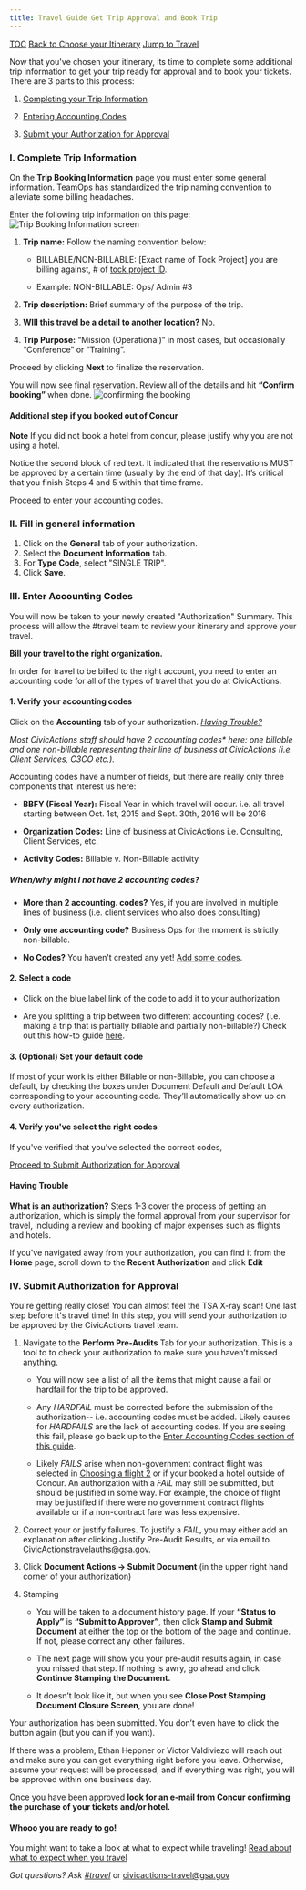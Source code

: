 ```yaml
---
title: Travel Guide Get Trip Approval and Book Trip
---
```


[TOC](/travel-guide-table-of-contents)
[Back to Choose your Itinerary](/travel-guide-2-choose-your-itinerary)
[Jump to Travel](/travel-guide-4-travel)

Now that you've chosen your itinerary, its time to complete some additional trip information to get your trip ready for approval and to book your tickets. There are 3 parts to this process:

1. [Completing your Trip Information](#i-complete-trip-information)

2. [Entering Accounting Codes](#iii-enter-accounting-codes)

3. [Submit your Authorization for Approval](#iv-submit-authorization-for-approval)

### I. Complete Trip Information
On the **Trip Booking Information** page you must enter some general information. TeamOps has standardized the trip naming convention to alleviate some billing headaches.

Enter the following trip information on this page:
<img src="/images/travel/12-trip-name.png" class="travel-guide-hide" alt="Trip Booking Information screen">

1. **Trip name:** Follow the naming convention below:

    * BILLABLE/NON-BILLABLE: [Exact name of Tock Project] you are billing against, # of [tock project ID](http://tock.civicactions.com/projects).

    * Example: NON-BILLABLE: Ops/ Admin #3

2. **Trip description:** Brief summary of the purpose of the trip.

3. **WIll this travel be a detail to another location?** No.

4. **Trip Purpose:** “Mission (Operational)” in most cases, but occasionally “Conference” or “Training”.

Proceed by clicking **Next** to finalize the reservation.

You will now see final reservation. Review all of the details and hit **“Confirm booking”** when done.
<img src="/images/travel/13-confirm-booking.png" class="travel-guide-hide" alt="confirming the booking">

#### Additional step if you booked out of Concur
**Note** If you did not book a hotel from concur, please justify why you are not using a hotel.

Notice the second block of red text. It indicated that the reservations MUST be approved by a certain time (usually by the end of that day). It’s critical that you finish Steps 4 and 5 within that time frame.

Proceed to enter your accounting codes.

### II. Fill in general information

1. Click on the **General** tab of your authorization.
1. Select the **Document Information** tab.
1. For **Type Code**, select "SINGLE TRIP".
1. Click **Save**.

### III. Enter Accounting Codes
You will now be taken to your newly created "Authorization" Summary. This process will allow the #travel team to review your itinerary and approve your travel.

**Bill your travel to the right organization.**

In order for travel to be billed to the right account, you need to enter an accounting code for all of the types of travel that you do at CivicActions.

#### 1. Verify your accounting codes
Click on the **Accounting** tab of your authorization. [_Having Trouble?_](#having-trouble)

_Most CivicActions staff should have 2 accounting codes* here: one billable and one non-billable representing their line of business at CivicActions (i.e. Client Services, C3CO etc.)._

Accounting codes have a number of fields, but there are really only three components that interest us here:

* **BBFY (Fiscal Year):** Fiscal Year in which travel will occur.
i.e. all travel starting between Oct. 1st, 2015 and Sept. 30th, 2016 will be 2016

* **Organization Codes:** Line of business at CivicActions
i.e. Consulting, Client Services, etc.

* **Activity Codes:** Billable v. Non-Billable activity

##### When/why might I not have 2 accounting codes?

* **More than 2 accounting. codes?** Yes, if you are involved in multiple lines of business (i.e. client services who also does consulting)

* **Only one accounting code?** Business Ops for the moment is strictly non-billable.

* **No Codes?** You haven’t created any yet! [Add some codes](/travel-guide-accounting-codes/#create-accounting-codes).

#### 2. Select a code
* Click on the blue label link of the code to add it to your authorization

* Are you splitting a trip between two different accounting codes? (i.e. making a trip that is partially billable and partially non-billable?) Check out this how-to guide [here](/travel-guide-accounting-codes/#multiple-accounting-codes).

#### 3. (Optional) Set your default code
If most of your work is either Billable or non-Billable, you can choose a default, by checking the boxes under Document Default and Default LOA corresponding to your accounting code. They’ll automatically show up on every authorization.

#### 4. Verify you've select the right codes
If you've verified that you've selected the correct codes,

[Proceed to Submit Authorization for Approval](#iv-submit-authorization-for-approval)

#### Having Trouble
**What is an authorization?** Steps 1-3 cover the process of getting an authorization, which is simply the formal approval from your supervisor for travel, including a review and booking of major expenses such as flights and hotels.

If you've navigated away from your authorization, you can find it from the **Home** page, scroll down to the **Recent Authorization** and click **Edit**

### IV. Submit Authorization for Approval
You're getting really close! You can almost feel the TSA X-ray scan! One last step before it's travel time! In this step, you will send your authorization to be approved by the CivicActions travel team.


1. Navigate to the **Perform Pre-Audits** Tab for your authorization. This is a tool to to check your authorization to make sure you haven’t missed anything.

    * You will now see a list of all the items that might cause a fail or hardfail for the trip to be approved.

    * Any _HARDFAIL_ must be corrected before the submission of the authorization-- i.e. accounting codes must be added. Likely causes for _HARDFAILS_ are the lack of accounting codes. If you are seeing this fail, please go back up to the [Enter Accounting Codes section of this guide](#iii-enter-accounting-codes).

    *  Likely _FAILS_ arise when non-government contract flight was selected in [Choosing a flight 2](/travel-guide-2-choose-your-itinerary/#choose-a-flight) or if your booked a hotel outside of Concur. An authorization with a _FAIL_ may still be submitted, but should be justified in some way. For example, the choice of flight may be justified if there were no government contract flights available or if a non-contract fare was less expensive.

3. Correct your or justify failures. To justify a _FAIL_, you may either add an explanation after clicking Justify Pre-Audit Results, or via email to CivicActionstravelauths@gsa.gov.

4. Click **Document Actions -> Submit Document** (in the upper right hand corner of your authorization)

5. Stamping
   * You will be taken to a document history page. If your **“Status to Apply”** is **“Submit to Approver”**, then click **Stamp and Submit Document** at either the top or the bottom of the page and continue. If not, please correct any other failures.

   * The next page will show you your pre-audit results again, in case you missed that step. If nothing is awry, go ahead and click **Continue Stamping the Document.**

   * It doesn’t look like it, but when you see **Close Post Stamping Document Closure Screen**, you are done!

Your authorization has been submitted. You don’t even have to click the button again (but you can if you want).

If there was a problem, Ethan Heppner or Victor Valdiviezo will reach out and make sure you can get everything right before you leave. Otherwise, assume your request will be processed, and if everything was right, you will be approved within one business day.

Once you have been approved **look for an e-mail from Concur confirming the purchase of your tickets and/or hotel.**

#### Whooo you are ready to go!

You might want to take a look at what to expect while traveling!
[Read about what to expect when you travel](/travel-guide-4-travel/)


*Got questions? Ask [#travel](https://civicactions.slack.com/messages/travel)* or [civicactions-travel@gsa.gov](mailto:civicactions-travel@gsa.gov)
